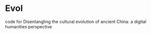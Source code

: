 # Evol
code for Disentangling the cultural evolution of ancient China: a digital humanities perspective
